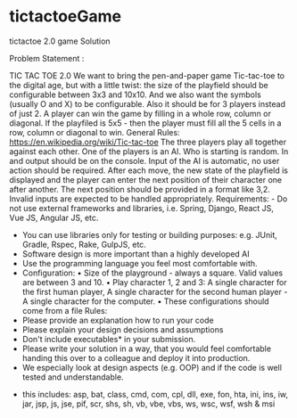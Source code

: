 # tictactoeGame
tictactoe 2.0 game Solution

Problem Statement :

TIC TAC TOE 2.0
We want to bring the pen-and-paper game Tic-tac-toe to the digital age, but
with a little twist: the size of the playfield should be configurable
between 3x3 and 10x10. And we also want the symbols (usually O and X) to be
configurable. Also it should be for 3 players instead of just 2. A player
can win the game by filling in a whole row, column or diagonal. If the
playfiled is 5x5 - then the player must fill all the 5 cells in a row,
column or diagonal to win.
General Rules: https://en.wikipedia.org/wiki/Tic-tac-toe
The three players play all together against each other. One of the players
is an AI. Who is starting is random. In and output should be on the
console. Input of the AI is automatic, no user action should be required.
After each move, the new state of the playfield is displayed and the player
can enter the next position of their character one after another. The next
position should be provided in a format like 3,2. Invalid inputs are
expected to be handled appropriately.
Requirements: - Do not use external frameworks and libraries, i.e. Spring, Django, React
JS, Vue JS, Angular JS, etc.
- You can use libraries only for testing or building purposes: e.g. JUnit,
Gradle, Rspec, Rake, GulpJS, etc.
- Software design is more important than a highly developed AI
- Use the programming language you feel most comfortable with.
- Configuration:
• Size of the playground - always a square. Valid values are between 3
and 10.
• Play character 1, 2 and 3: A single character for the first human
player, A single character for the second human player - A single
character for the computer.
• These configurations should come from a file
Rules:
- Please provide an explanation how to run your code
- Please explain your design decisions and assumptions
- Don't include executables* in your submission.
- Please write your solution in a way, that you would feel comfortable
handing this over to a colleague and deploy it into production.
- We especially look at design aspects (e.g. OOP) and if the code is well
tested and understandable.
* this includes: asp, bat, class, cmd, com, cpl, dll, exe, fon, hta, ini,
ins, iw, jar, jsp, js, jse, pif, scr, shs, sh, vb, vbe, vbs, ws, wsc, wsf,
wsh & msi
